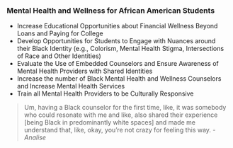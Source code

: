 ### Mental Health and Wellness for African American Students

* Increase Educational Opportunities about Financial Wellness Beyond Loans and Paying for College
* Develop Opportunities for Students to Engage with Nuances around their Black Identity (e.g., Colorism, Mental Health Stigma, Intersections of Race and Other Identities)
* Evaluate the Use of Embedded Counselors and Ensure Awareness of Mental Health Providers with Shared Identities
* Increase the number of Black Mental Health and Wellness Counselors and Increase Mental Health Services
* Train all Mental Health Providers to be Culturally Responsive

<blockquote>Um, having a Black counselor for the first time, like, it was somebody who could resonate with me and like, also shared their experience [being Black in predominantly white spaces] and made me understand that, like, okay, you’re not crazy for feeling this way.
 <cite>- Analise</cite>
</blockquote>
